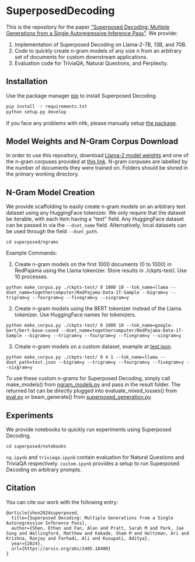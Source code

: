 # SuperposedDecoding

This is the repository for the paper ["Superposed Decoding: Multiple Generations from a Single Autoregressive Inference Pass"](https://arxiv.org/abs/2405.18400). We provide:
1.  Implementation of Superposed Decoding on Llama-2-7B, 13B, and 70B.
2.  Code to quickly create n-gram models of any size n from an arbitrary set of documents for custom downstream applications.
3.  Evaluation code for TriviaQA, Natural Questions, and Perplexity.

## Installation

Use the package manager [pip](https://pip.pypa.io/en/stable/) to install Superposed Decoding.

```bash
pip install -r requirements.txt
python setup.py develop
```
If you face any problems with nltk, please manually setup [the package](https://github.com/nltk/nltk).

## Model Weights and N-Gram Corpus Download

In order to use this repository, download [Llama-2 model weights](https://github.com/meta-llama/llama) and one of the n-gram corpuses provided at [this link](https://drive.google.com/drive/folders/1waa-NHFDL7GkttupaxtWATLO4st6Rs8C?usp=sharing). N-gram corpuses are labelled by the number of documents they were trained on. Folders should be stored in the primary working directory.

## N-Gram Model Creation

We provide scaffolding to easily create n-gram models on an arbitrary text dataset using any HuggingFace tokenizer. We only require that the dataset be iterable, with each item having a "text" field. Any HuggingFace dataset can be passed in via the ```--dset_name``` field. Alternatively, local datasets can be used through the field ```--dset_path```.
```
cd superposed/ngrams
```
Example Commands:
1. Create n-gram models on the first 1000 documents (0 to 1000) in RedPajama using the Llama tokenizer. Store results in ./ckpts-test/. Use 10 processes.
```
python make_corpus.py ./ckpts-test/ 0 1000 10 --tok_name=llama --dset_name=togethercomputer/RedPajama-Data-1T-Sample --bigram=y --trigram=y --fourgram=y --fivegram=y --sixgram=y
```
2. Create n-gram models using the BERT tokenizer instead of the Llama tokenizer. Use HuggingFace names for tokenizers.
```
python make_corpus.py ./ckpts-test/ 0 1000 10 --tok_name=google-bert/bert-base-cased --dset_name=togethercomputer/RedPajama-Data-1T-Sample --bigram=y --trigram=y --fourgram=y --fivegram=y --sixgram=y
```
3. Create n-gram models on a custom dataset, example at [test.json](superposed/ngrams/test.json).
```
python make_corpus.py ./ckpts-test/ 0 4 1 --tok_name=llama --dset_path=test.json --bigram=y --trigram=y --fourgram=y --fivegram=y --sixgram=y
```
To use these custom n-grams for Superposed Decoding, simply call make_models() from [ngram_models.py](superposed/ngrams/ngram_models.py) and pass in the result folder. The returned list can be directly plugged into evaluate_mixed_losses() from [eval.py](eval.py) or beam_generate() from [superposed_generation.py](superposed/llama/superposed_generation.py).

## Experiments

We provide notebooks to quickly run experiments using Superposed Decoding.
```
cd superposed/notebooks
```
```nq.ipynb``` and ```triviaqa.ipynb``` contain evaluation for Natural Questions and TriviaQA respectively. ```custom.ipynb``` provides a setup to run Superposed Decoding on arbitrary prompts.

## Citation
You can cite our work with the following entry:
```
@article{shen2024superposed,
  title={Superposed Decoding: Multiple Generations from a Single Autoregressive Inference Pass},
  author={Shen, Ethan and Fan, Alan and Pratt, Sarah M and Park, Jae Sung and Wallingford, Matthew and Kakade, Sham M and Holtzman, Ari and Krishna, Ranjay and Farhadi, Ali and Kusupati, Aditya},
  year={2024},
  url={https://arxiv.org/abs/2405.18400}
}

```
